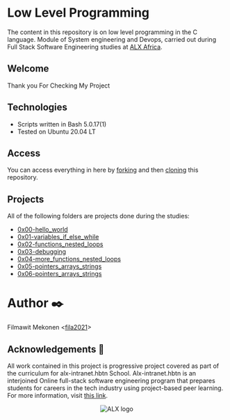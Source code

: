# Low Level Programming 

The content in this repository is on low level programming in the C language. Module of System engineering and Devops, carried out during Full Stack Software Engineering studies at [ALX Africa](https://www.alxafrica.com//).

## Welcome
Thank you For Checking My Project

## Technologies
* Scripts written in Bash 5.0.17(1)
* Tested on Ubuntu 20.04 LT

## Access

You can access everything in here by [forking](https://docs.github.com/en/github/getting-started-with-github/fork-a-repo) and then [cloning](https://docs.github.com/en/github/creating-cloning-and-archiving-repositories/cloning-a-repository) this repository. 

## Projects
All of the following folders are projects done during the studies:

* [0x00-hello_world](https://github.com/fila2021/alx-low_level_programming/tree/master/0x00-hello_world)
* [0x01-variables_if_else_while](https://github.com/fila2021/alx-low_level_programming/tree/master/0x01-variables_if_else_while)
* [0x02-functions_nested_loops](https://github.com/fila2021/alx-low_level_programming/tree/master/0x02-functions_nested_loops)
* [0x03-debugging](https://github.com/fila2021/alx-low_level_programming/tree/master/0x03-debugging)
* [0x04-more_functions_nested_loops](https://github.com/fila2021/alx-low_level_programming/tree/master/0x04-more_functions_nested_loops)
* [0x05-pointers_arrays_strings](https://github.com/fila2021/alx-low_level_programming/tree/master/0x05-pointers_arrays_strings)
* [0x06-pointers_arrays_strings](https://github.com/fila2021/alx-low_level_programming/tree/master/0x06-pointers_arrays_strings)

# Author :black_nib:
Filmawit Mekonen <[fila2021](https://github.com/fila2021)>

## Acknowledgements :pray:

All work contained in this project is progressive project covered  as part of the curriculum for
alx-intranet.hbtn School. Alx-intranet.hbtn is an interjoined Online  full-stack software engineering program that prepares students for careers in the tech industry
using project-based peer learning. For more information, visit
[this link](https://www.alxafrica.com/).

<p align="center">
  <img
    src="https://lh3.googleusercontent.com/vH1HTHhq7BIEuhIDuEc2Wrc2LgZigsJEWDR56ALuDFRZv9-jqCgHNHuBHIB-fLrrbwp7tJ8b7qeIJo0VtHUh=s0"
    alt="ALX logo">
</p>
